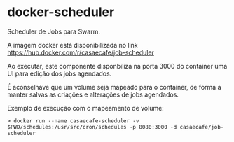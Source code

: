 # docker-scheduler

Scheduler de Jobs para Swarm. 

A imagem docker está disponibilizada no link https://hub.docker.com/r/casaecafe/job-scheduler

Ao executar, este componente disponbiliza na porta 3000 do container uma UI para edição dos jobs agendados.

É aconselháve que um volume seja mapeado para o container, de forma a manter salvas as criações e alterações de jobs agendados.

Exemplo de execução com o mapeamento de volume:

`> docker run --name casaecafe-scheduler -v $PWD/schedules:/usr/src/cron/schedules -p 8080:3000 -d casaecafe/job-scheduler`
